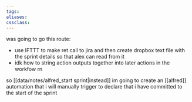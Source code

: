 ```yaml
---
tags:
aliases:
cssclass:
---
```


was going to go this route: 
- use IFTTT to make ret call to jira and then create dropbox text file with the sprint details so that alex can read from it 
- idk how to string action outputs together into later actions in the workfow rn 

so [[data/notes/alfred_start sprint|instead]]  im going to create an [[alfred]] automation that i will manually trigger to declare that i have committed to the start of the sprint
